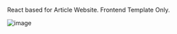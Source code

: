 React based for Article Website. Frontend Template Only.

![image](https://github.com/wtiyan/mini-article-react-template/assets/94951640/9126011d-1c99-4439-ad71-0107ae47491e)


